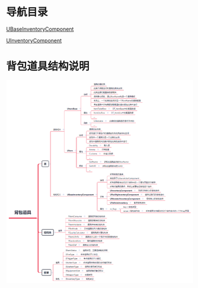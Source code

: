 # 导航目录

 [UBaseInventoryComponent](UBaseInventoryComponent\UBaseInventoryComponent.html)

 [UInventoryComponent](UInventoryComponent\UInventoryComponent.html)

# 背包道具结构说明

![BagAndItemTotal](Resources\\BagAndItemTotal.png)
